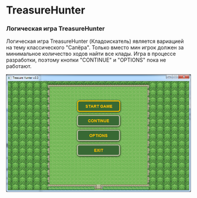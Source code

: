# TreasureHunter

### Логическая игра TreasureHunter

Логическая игра TreasureHunter (Кладоискатель) является вариацией на тему классического "Сапёра". Только вместо мин игрок должен за минимальное количество ходов найти все клады.
Игра в процессе разработки, поэтому кнопки "CONTINUE" и "OPTIONS" пока не работают.

![GitHub](/images/treasurehunter_main.png)
